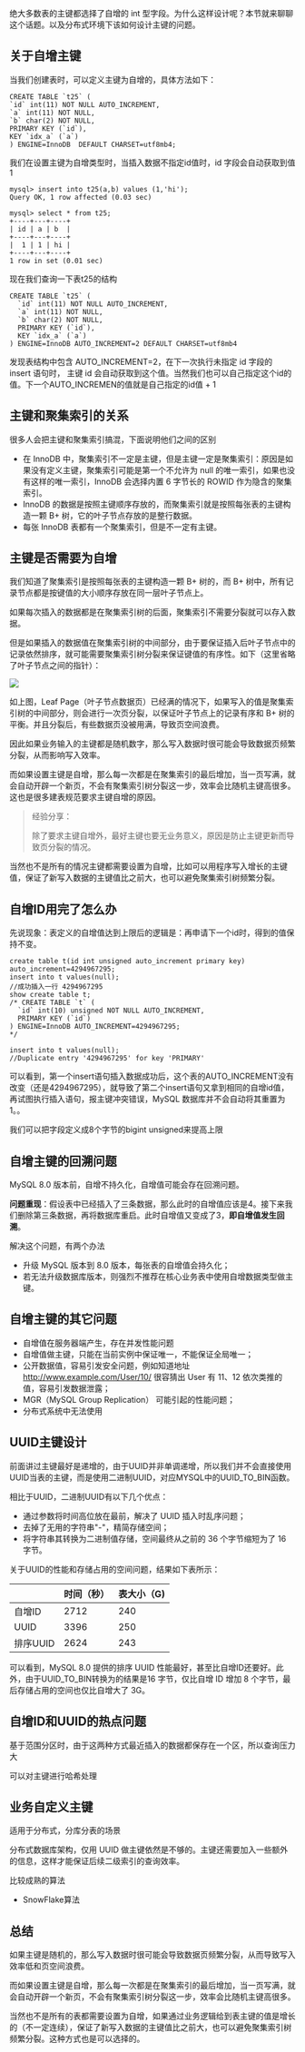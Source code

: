 绝大多数表的主键都选择了自增的 int 型字段。为什么这样设计呢？本节就来聊聊这个话题。以及分布式环境下该如何设计主键的问题。

## 关于自增主键
当我们创建表时，可以定义主键为自增的，具体方法如下：
```
CREATE TABLE `t25` (
`id` int(11) NOT NULL AUTO_INCREMENT,
`a` int(11) NOT NULL,
`b` char(2) NOT NULL,
PRIMARY KEY (`id`),
KEY `idx_a` (`a`)
) ENGINE=InnoDB  DEFAULT CHARSET=utf8mb4;
```
我们在设置主键为自增类型时，当插入数据不指定id值时，id 字段会自动获取到值 1
```
mysql> insert into t25(a,b) values (1,'hi');
Query OK, 1 row affected (0.03 sec)

mysql> select * from t25;
+----+---+----+
| id | a | b  |
+----+---+----+
|  1 | 1 | hi |
+----+---+----+
1 row in set (0.01 sec)
```
现在我们查询一下表t25的结构
```
CREATE TABLE `t25` (
  `id` int(11) NOT NULL AUTO_INCREMENT,
  `a` int(11) NOT NULL,
  `b` char(2) NOT NULL,
  PRIMARY KEY (`id`),
  KEY `idx_a` (`a`)
) ENGINE=InnoDB AUTO_INCREMENT=2 DEFAULT CHARSET=utf8mb4
```
发现表结构中包含 AUTO_INCREMENT=2，在下一次执行未指定 id 字段的 insert 语句时， 主键 id 会自动获取到这个值。当然我们也可以自己指定这个id的值。下一个AUTO_INCREMEN的值就是自己指定的id值 + 1

## 主键和聚集索引的关系

很多人会把主键和聚集索引搞混，下面说明他们之间的区别

- 在 InnoDB 中，聚集索引不一定是主键，但是主键一定是聚集索引：原因是如果没有定义主键，聚集索引可能是第一个不允许为 null 的唯一索引，如果也没有这样的唯一索引，InnoDB 会选择内置 6 字节长的 ROWID 作为隐含的聚集索引。
- InnoDB 的数据是按照主键顺序存放的，而聚集索引就是按照每张表的主键构造一颗 B+ 树，它的叶子节点存放的是整行数据。
- 每张 InnoDB 表都有一个聚集索引，但是不一定有主键。

## 主键是否需要为自增
我们知道了聚集索引是按照每张表的主键构造一颗 B+ 树的，而 B+ 树中，所有记录节点都是按键值的大小顺序存放在同一层叶子节点上。

如果每次插入的数据都是在聚集索引树的后面，聚集索引不需要分裂就可以存入数据。

但是如果插入的数据值在聚集索引树的中间部分，由于要保证插入后叶子节点中的记录依然排序，就可能需要聚集索引树分裂来保证键值的有序性。如下（这里省略了叶子节点之间的指针）：

![](5d88883f0001feee13781106.jpeg)

如上图，Leaf Page（叶子节点数据页）已经满的情况下，如果写入的值是聚集索引树的中间部分，则会进行一次页分裂，以保证叶子节点上的记录有序和 B+ 树的平衡。并且分裂后，有些数据页没被用满，导致页空间浪费。

因此如果业务输入的主键都是随机数字，那么写入数据时很可能会导致数据页频繁分裂，从而影响写入效率。

而如果设置主键是自增，那么每一次都是在聚集索引的最后增加，当一页写满，就会自动开辟一个新页，不会有聚集索引树分裂这一步，效率会比随机主键高很多。这也是很多建表规范要求主键自增的原因。

> 经验分享：
> 
> 除了要求主键自增外，最好主键也要无业务意义，原因是防止主键更新而导致页分裂的情况。

当然也不是所有的情况主键都需要设置为自增，比如可以用程序写入增长的主键值，保证了新写入数据的主键值比之前大，也可以避免聚集索引树频繁分裂。

## 自增ID用完了怎么办
先说现象：表定义的自增值达到上限后的逻辑是：再申请下一个id时，得到的值保持不变。
```
create table t(id int unsigned auto_increment primary key) auto_increment=4294967295;
insert into t values(null);
//成功插入一行 4294967295
show create table t;
/* CREATE TABLE `t` (
  `id` int(10) unsigned NOT NULL AUTO_INCREMENT,
  PRIMARY KEY (`id`)
) ENGINE=InnoDB AUTO_INCREMENT=4294967295;
*/

insert into t values(null);
//Duplicate entry '4294967295' for key 'PRIMARY'
```
可以看到，第一个insert语句插入数据成功后，这个表的AUTO_INCREMENT没有改变（还是4294967295），就导致了第二个insert语句又拿到相同的自增id值，再试图执行插入语句，报主键冲突错误，MySQL 数据库并不会自动将其重置为 1。。

我们可以把字段定义成8个字节的bigint unsigned来提高上限

## 自增主键的回溯问题

MySQL 8.0 版本前，自增不持久化，自增值可能会存在回溯问题。

**问题重现**：假设表中已经插入了三条数据，那么此时的自增值应该是4。接下来我们删除第三条数据，再将数据库重启。此时自增值又变成了3，**即自增值发生回溯**。

解决这个问题，有两个办法
- 升级 MySQL 版本到 8.0 版本，每张表的自增值会持久化；
- 若无法升级数据库版本，则强烈不推荐在核心业务表中使用自增数据类型做主键。

## 自增主键的其它问题
- 自增值在服务器端产生，存在并发性能问题
- 自增值做主键，只能在当前实例中保证唯一，不能保证全局唯一；
- 公开数据值，容易引发安全问题，例如知道地址 http://www.example.com/User/10/ 很容猜出 User 有 11、12 依次类推的值，容易引发数据泄露；
- MGR（MySQL Group Replication） 可能引起的性能问题；
- 分布式系统中无法使用

## UUID主键设计
前面讲过主键最好是递增的，由于UUID并非单调递增，所以我们并不会直接使用UUID当表的主键，而是使用二进制UUID，对应MYSQL中的UUID_TO_BIN函数。

相比于UUID，二进制UUID有以下几个优点：
- 通过参数将时间高位放在最前，解决了 UUID 插入时乱序问题；
- 去掉了无用的字符串"-"，精简存储空间；
- 将字符串其转换为二进制值存储，空间最终从之前的 36 个字节缩短为了 16 字节。

关于UUID的性能和存储占用的空间问题，结果如下表所示：

|          | 时间（秒） | 表大小（G) |
| -------- | ---------- | ---------- |
| 自增ID   | 2712       | 240        |
| UUID     | 3396       | 250        |
| 排序UUID | 2624       | 243        |

可以看到，MySQL 8.0 提供的排序 UUID 性能最好，甚至比自增ID还要好。此外，由于UUID_TO_BIN转换为的结果是16 字节，仅比自增 ID 增加 8 个字节，最后存储占用的空间也仅比自增大了 3G。

## 自增ID和UUID的热点问题
基于范围分区时，由于这两种方式最近插入的数据都保存在一个区，所以查询压力大 

可以对主键进行哈希处理

## 业务自定义主键
适用于分布式，分库分表的场景

分布式数据库架构，仅用 UUID 做主键依然是不够的。主键还需要加入一些额外的信息，这样才能保证后续二级索引的查询效率。

比较成熟的算法
- SnowFlake算法

## 总结
如果主键是随机的，那么写入数据时很可能会导致数据页频繁分裂，从而导致写入效率低和页空间浪费。

而如果设置主键是自增，那么每一次都是在聚集索引的最后增加，当一页写满，就会自动开辟一个新页，不会有聚集索引树分裂这一步，效率会比随机主键高很多。

当然也不是所有的表都需要设置为自增，如果通过业务逻辑给到表主键的值是增长的（不一定连续），保证了新写入数据的主键值比之前大，也可以避免聚集索引树频繁分裂。这种方式也是可以选择的。
